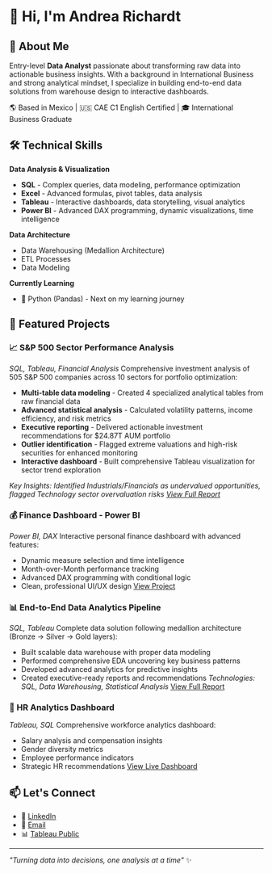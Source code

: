 # 👋 Hi, I'm Andrea Richardt

## 🎯 About Me
Entry-level **Data Analyst** passionate about transforming raw data into actionable business insights. With a background in International Business and strong analytical mindset, I specialize in building end-to-end data solutions from warehouse design to interactive dashboards.

🌎 Based in Mexico | 🇺🇸 CAE C1 English Certified | 🎓 International Business Graduate

## 🛠️ Technical Skills

**Data Analysis & Visualization**
* **SQL** - Complex queries, data modeling, performance optimization
* **Excel** - Advanced formulas, pivot tables, data analysis
* **Tableau** - Interactive dashboards, data storytelling, visual analytics
* **Power BI** - Advanced DAX programming, dynamic visualizations, time intelligence

**Data Architecture**
* Data Warehousing (Medallion Architecture)
* ETL Processes
* Data Modeling

**Currently Learning**
* 🐍 Python (Pandas) - Next on my learning journey

## 🚀 Featured Projects

### 📈 S&P 500 Sector Performance Analysis
*SQL, Tableau, Financial Analysis*
Comprehensive investment analysis of 505 S&P 500 companies across 10 sectors for portfolio optimization:
* **Multi-table data modeling** - Created 4 specialized analytical tables from raw financial data
* **Advanced statistical analysis** - Calculated volatility patterns, income efficiency, and risk metrics
* **Executive reporting** - Delivered actionable investment recommendations for $24.87T AUM portfolio
* **Outlier identification** - Flagged extreme valuations and high-risk securities for enhanced monitoring
* **Interactive dashboard** - Built comprehensive Tableau visualization for sector trend exploration

*Key Insights: Identified Industrials/Financials as undervalued opportunities, flagged Technology sector overvaluation risks*
*[View Full Report](https://github.com/AndreaRichardt/sp500-sector-analysis.git)*

### 💰 Finance Dashboard - Power BI
*Power BI, DAX*
Interactive personal finance dashboard with advanced features:
* Dynamic measure selection and time intelligence
* Month-over-Month performance tracking
* Advanced DAX programming with conditional logic
* Clean, professional UI/UX design
[View Project](https://github.com/AndreaRichardt/Finance-Power-BI-Dasboard.git)

### 📊 End-to-End Data Analytics Pipeline
*SQL, Tableau*
Complete data solution following medallion architecture (Bronze → Silver → Gold layers):
* Built scalable data warehouse with proper data modeling
* Performed comprehensive EDA uncovering key business patterns
* Developed advanced analytics for predictive insights
* Created executive-ready reports and recommendations
*Technologies: SQL, Data Warehousing, Statistical Analysis*
[View Full Report](https://github.com/AndreaRichardt/Warehouse-data-analytics.git)

### 👥 HR Analytics Dashboard
*Tableau, SQL*
Comprehensive workforce analytics dashboard:
* Salary analysis and compensation insights
* Gender diversity metrics
* Employee performance indicators
* Strategic HR recommendations
[View Live Dashboard](https://public.tableau.com/views/HRDashboard_17527668542800/HRResourcesOverview?:language=en-US&:sid=&:redirect=auth&:display_count=n&:origin=viz_share_link)

## 📫 Let's Connect

- 💼 [LinkedIn](www.linkedin.com/in/andrea-richardt-rios)
- 📧 [Email](andrearichardtrios@gmail.com.com)
- 📊 [Tableau Public](https://public.tableau.com/app/profile/andrea.richardt)

---

*"Turning data into decisions, one analysis at a time"* ✨

<!--
**yourusername/yourusername** is a ✨ _special_ ✨ repository because its `README.md` appears on your GitHub profile.
-->
